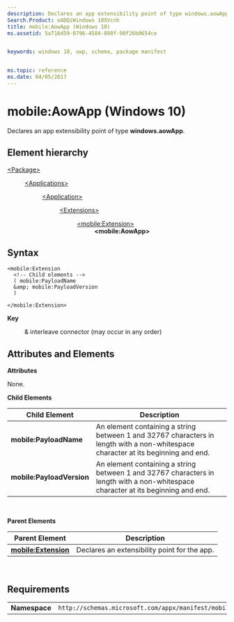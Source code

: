 ```yaml
---
description: Declares an app extensibility point of type windows.aowApp.
Search.Product: eADQiWindows 10XVcnh
title: mobile:AowApp (Windows 10)
ms.assetid: 5a716d59-0796-4584-890f-98f26b0654ce


keywords: windows 10, uwp, schema, package manifest


ms.topic: reference
ms.date: 04/05/2017
---
```


# mobile:AowApp (Windows 10)


Declares an app extensibility point of type **windows.aowApp**.

## Element hierarchy

<dl>
<dt><a href="element-package.md">&lt;Package&gt;</a></dt>
<dd>
<dl>
<dt><a href="element-applications.md">&lt;Applications&gt;</a></dt>
<dd>
<dl>
<dt><a href="element-application.md">&lt;Application&gt;</a></dt>
<dd>
<dl>
<dt><a href="element-1-extensions.md">&lt;Extensions&gt;</a></dt>
<dd>
<dl>
<dt><a href="element-mobile-extension-manual.md">&lt;mobile:Extension&gt;</a></dt>
<dd><b>&lt;mobile:AowApp&gt;</b></dd>
</dl>
</dd>
</dl>
</dd>
</dl>
</dd>
</dl>
</dd>
</dl>

## Syntax


```
<mobile:Extension
  <!-- Child elements -->
  ( mobile:PayloadName
  &amp; mobile:PayloadVersion
  )

</mobile:Extension>
```

**Key**

          & interleave connector (may occur in any order)

## Attributes and Elements


**Attributes**

None.

**Child Elements**

| Child Element             | Description                                                                                                                       |
|---------------------------|-----------------------------------------------------------------------------------------------------------------------------------|
| **mobile:PayloadName**    | An element containing a string between 1 and 32767 characters in length with a non-whitespace character at its beginning and end. |
| **mobile:PayloadVersion** | An element containing a string between 1 and 32767 characters in length with a non-whitespace character at its beginning and end. |

 

**Parent Elements**

| Parent Element                                              | Description                                  |
|-------------------------------------------------------------|----------------------------------------------|
| [**mobile:Extension**](element-mobile-extension-manual.md) | Declares an extensibility point for the app. |

 

## Requirements


|               |                                                             |
|---------------|-------------------------------------------------------------|
| **Namespace** | `http://schemas.microsoft.com/appx/manifest/mobile/windows10` |

 

 

 



